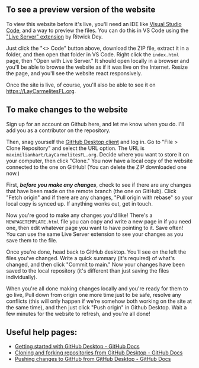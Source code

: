## To see a preview version of the website

To view this website before it's live, you'll need an IDE like [Visual Studio Code](https://code.visualstudio.com/), and a way to preview the files. You can do this in VS Code using the ["Live Server" extension](https://marketplace.visualstudio.com/items?itemName=ritwickdey.LiveServer) by Ritwick Dey.

Just click the "<> Code" button above, download the ZIP file, extract it in a folder, and then open that folder in VS Code. Right click the `index.html` page, then "Open with Live Server." It should open locally in a browser and you'll be able to browse the website as if it was live on the Internet. Resize the page, and you'll see the website react responsively.

Once the site is live, of course, you'll also be able to see it on https://LayCarmelitesFL.org.

## To make changes to the website

Sign up for an account on Github here, and let me know when you do. I'll add you as a contributor on the repository.

Then, snag yourself the [GitHub Desktop client](https://desktop.github.com/) and log in. Go to "File > Clone Repository" and select the URL option. The URL is `maximilianhart/LayCarmelitesFL.org`. Decide where you want to store it on your computer, then click "Clone." You now have a local copy of the website connected to the one on GitHub! (You can delete the ZIP downloaded one now.)

First, ***before you make any changes***, check to see if there are any changes that have been made on the remote branch (the one on GitHub). Click "Fetch origin" and if there are any changes, "Pull origin with rebase" so your local copy is synced up. If anything wonks out, get in touch.

Now you're good to make any changes you'd like! There's a `NEWPAGETEMPLATE.html` file you can copy and write a new page in if you need one, then edit whatever page you want to have pointing to it. Save often! You can use the same Live Server extension to see your changes as you save them to the file.

Once you're done, head back to GitHub desktop. You'll see on the left the files you've changed. Write a quick summary (it's required) of what's changed, and then click "Commit to main." Now your changes have been saved to the local repository (it's different than just saving the files individually).

When you're all done making changes locally and you're ready for them to go live, Pull down from origin one more time just to be safe, resolve any conflicts (this will only happen if we're somehow both working on the site at the same time), and then just click "Push origin" in Github Desktop. Wait a few minutes for the website to refresh, and you're all done!

## Useful help pages:
- [Getting started with GitHub Desktop - GitHub Docs](https://docs.github.com/en/desktop/installing-and-configuring-github-desktop/overview/getting-started-with-github-desktop)
- [Cloning and forking repositories from GitHub Desktop - GitHub Docs](https://docs.github.com/en/desktop/contributing-and-collaborating-using-github-desktop/adding-and-cloning-repositories/cloning-and-forking-repositories-from-github-desktop)
- [Pushing changes to GitHub from GitHub Desktop - GitHub Docs](https://docs.github.com/en/desktop/contributing-and-collaborating-using-github-desktop/making-changes-in-a-branch/pushing-changes-to-github-from-github-desktop)
